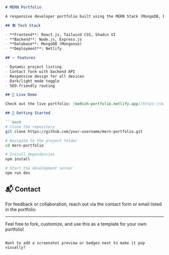 

```markdown
# MERN Portfolio

A responsive developer portfolio built using the MERN Stack (MongoDB, Express.js, React.js, Node.js). Showcases personal projects, technical skills, and contact integration with a clean, modern UI.

## 🛠 Tech Stack

- **Frontend**: React.js, Tailwind CSS, Shadcn UI  
- **Backend**: Node.js, Express.js  
- **Database**: MongoDB (Mongoose)  
- **Deployment**: Netlify

## ✨ Features

- Dynamic project listing  
- Contact form with backend API  
- Responsive design for all devices  
- Dark/light mode toggle  
- SEO-friendly routing

## 🔗 Live Demo

Check out the live portfolio: [ma9ish-portfolio.netlify.app](https://ma9ish-portfolio.netlify.app/)

## 🚀 Getting Started

```bash
# Clone the repository
git clone https://github.com/your-username/mern-portfolio.git

# Navigate to the project folder
cd mern-portfolio

# Install dependencies
npm install

# Start the development server
npm run dev
```

## 📬 Contact

For feedback or collaboration, reach out via the contact form or email listed in the portfolio.

---

Feel free to fork, customize, and use this as a template for your own portfolio!
```

Want to add a screenshot preview or badges next to make it pop visually?

